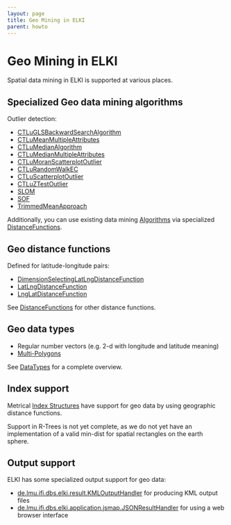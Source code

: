 ```yaml
---
layout: page
title: Geo Mining in ELKI
parent: howto
---
```



Geo Mining in ELKI
==================

Spatial data mining in ELKI is supported at various places.

Specialized Geo data mining algorithms
--------------------------------------

Outlier detection:
- [CTLuGLSBackwardSearchAlgorithm](./releases/current/doc/de/lmu/ifi/dbs/elki/algorithm/outlier/spatial/CTLuGLSBackwardSearchAlgorithm.html)
- [CTLuMeanMultipleAttributes](./releases/current/doc/de/lmu/ifi/dbs/elki/algorithm/outlier/spatial/CTLuMeanMultipleAttributes.html)
- [CTLuMedianAlgorithm](./releases/current/doc/de/lmu/ifi/dbs/elki/algorithm/outlier/spatial/CTLuMedianAlgorithm.html)
- [CTLuMedianMultipleAttributes](./releases/current/doc/de/lmu/ifi/dbs/elki/algorithm/outlier/spatial/CTLuMedianMultipleAttributes.html)
- [CTLuMoranScatterplotOutlier](./releases/current/doc/de/lmu/ifi/dbs/elki/algorithm/outlier/spatial/CTLuMoranScatterplotOutlier.html)
- [CTLuRandomWalkEC](./releases/current/doc/de/lmu/ifi/dbs/elki/algorithm/outlier/spatial/CTLuRandomWalkEC.html)
- [CTLuScatterplotOutlier](./releases/current/doc/de/lmu/ifi/dbs/elki/algorithm/outlier/spatial/CTLuScatterplotOutlier.html)
- [CTLuZTestOutlier](./releases/current/doc/de/lmu/ifi/dbs/elki/algorithm/outlier/spatial/CTLuZTestOutlier.html)
- [SLOM](./releases/current/doc/de/lmu/ifi/dbs/elki/algorithm/outlier/spatial/SLOM.html)
- [SOF](./releases/current/doc/de/lmu/ifi/dbs/elki/algorithm/outlier/spatial/SOF.html)
- [TrimmedMeanApproach](./releases/current/doc/de/lmu/ifi/dbs/elki/algorithm/outlier/spatial/TrimmedMeanApproach.html)

Additionally, you can use existing data mining [Algorithms](/algorithms) via specialized [DistanceFunctions](/distance_functions).

Geo distance functions
----------------------

Defined for latitude-longitude pairs:

- [DimensionSelectingLatLngDistanceFunction](./releases/current/doc/de/lmu/ifi/dbs/elki/distance/distancefunction/geo/DimensionSelectingLatLngDistanceFunction.html)
- [LatLngDistanceFunction](./releases/current/doc/de/lmu/ifi/dbs/elki/distance/distancefunction/geo/LatLngDistanceFunction.html)
- [LngLatDistanceFunction](./releases/current/doc/de/lmu/ifi/dbs/elki/distance/distancefunction/geo/LngLatDistanceFunction.html)

See [DistanceFunctions](/distance_functions) for other distance functions.

Geo data types
--------------

- Regular number vectors (e.g. 2-d with longitude and latitude meaning)
- [Multi-Polygons](/releases/current/doc/de/lmu/ifi/dbs/elki/data/spatial/PolygonsObject.html)

See [DataTypes](/datatypes) for a complete overview.

Index support
-------------

Metrical [Index Structures](use_index) have support for geo data by using geographic distance functions.

Support in R-Trees is not yet complete, as we do not yet have an implementation of a valid min-dist for spatial rectangles on the earth sphere.

Output support
--------------

ELKI has some specialized output support for geo data:

- [de.lmu.ifi.dbs.elki.result.KMLOutputHandler](./releases/current/doc/de/lmu/ifi/dbs/elki/result/KMLOutputHandler.html) for producing KML output files
- [de.lmu.ifi.dbs.elki.application.jsmap.JSONResultHandler](./releases/current/doc/de/lmu/ifi/dbs/elki/application/jsmap/JSONResultHandler.html) for using a web browser interface

